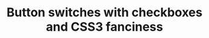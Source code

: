 ---
title: Button switches with checkboxes and CSS3 fanciness
layout: none
codrops: http://tympanus.net/codrops/2012/09/13/button-switches-with-checkboxes-and-css3-fanciness/
categories: 
  - css
  - codrops
  - design
---